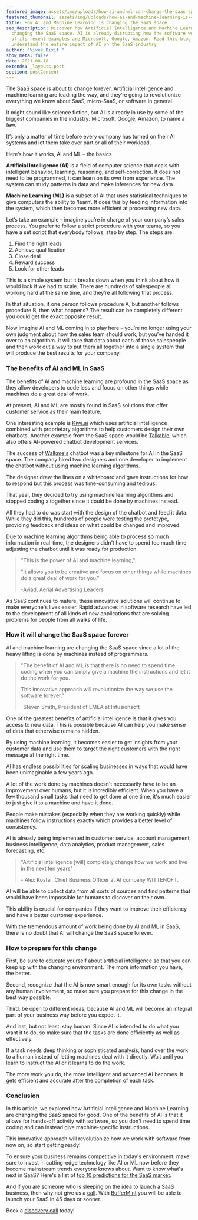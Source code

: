```yaml
---
featured_image: assets/img/uploads/how-ai-and-ml-can-change-the-saas-space.jpeg
featured_thumbnail: assets/img/uploads/how-ai-and-machine-learning-is-changing-the-saas-space-thumbnail.jpeg
title: How AI and Machine Learning is Changing the SaaS space
seo_description: Discover how Artificial Intelligence and Machine Learning are
  changing the SaaS space. AI is already disrupting how the software works. Some
  of its recent examples are Microsoft, Google, Amazon. Read this blog to
  understand the entire impact of AI on the SaaS industry
author: "Vivek Dixit "
show_meta: false
date: 2021-08-18
extends: _layouts.post
section: postContent
---
```

The SaaS space is about to change forever. Artificial intelligence and machine learning are leading the way, and they’re going to revolutionize everything we know about SaaS, micro-SaaS, or software in general.

It might sound like science fiction, but AI is already in use by some of the biggest companies in the industry: Microsoft, Google, Amazon, to name a few. 

It’s only a matter of time before every company has turned on their AI systems and let them take over part or all of their workload.

Here’s how it works, AI and ML – the basics

**Artificial Intelligence (AI)** is a field of computer science that deals with intelligent behavior, learning, reasoning, and self-correction. It does not need to be programmed, it can learn on its own from experience. The system can study patterns in data and make inferences for new data.

**Machine Learning (ML)** is a subset of AI that uses statistical techniques to give computers the ability to ‘learn’. It does this by feeding information into the system, which then becomes more efficient at processing new data.

Let’s take an example – imagine you’re in charge of your company’s sales process. You prefer to follow a strict procedure with your teams, so you have a set script that everybody follows, step by step. The steps are:

1. Find the right leads
2. Achieve qualification
3. Close deal
4. Reward success
5. Look for other leads

This is a simple system but it breaks down when you think about how it would look if we had to scale. There are hundreds of salespeople all working hard at the same time, and they’re all following that process.

In that situation, if one person follows procedure A, but another follows procedure B, then what happens? The result can be completely different you could get the exact opposite result.

Now imagine AI and ML coming in to play here – you’re no longer using your own judgment about how the sales team should work, but you’ve handed it over to an algorithm. It will take that data about each of those salespeople and then work out a way to put them all together into a single system that will produce the best results for your company.

### The benefits of AI and ML in SaaS

The benefits of AI and machine learning are profound in the SaaS space as they allow developers to code less and focus on other things while machines do a great deal of work.

At present, AI and ML are mostly found in SaaS solutions that offer customer service as their main feature.

One interesting example is [Kiwi.ai](https://www.crunchbase.com/organization/kiwi-wearable-technologies) which uses artificial intelligence combined with proprietary algorithms to help customers design their own chatbots. Another example from the SaaS space would be [Talkable](https://www.talkable.com/), which also offers AI-powered chatbot development services.

The success of [Walkme's](https://www.walkme.com/) chatbot was a key milestone for AI in the SaaS space. The company hired two designers and one developer to implement the chatbot without using machine learning algorithms.

The designer drew the lines on a whiteboard and gave instructions for how to respond but this process was time-consuming and tedious.

That year, they decided to try using machine learning algorithms and stopped coding altogether since it could be done by machines instead.

All they had to do was start with the design of the chatbot and feed it data. While they did this, hundreds of people were testing the prototype, providing feedback and ideas on what could be changed and improved.

Due to machine learning algorithms being able to process so much information in real-time, the designers didn't have to spend too much time adjusting the chatbot until it was ready for production.

> "This is the power of AI and machine learning,".
>
> "It allows you to be creative and focus on other things while machines do a great deal of work for you."
>
> \-Aviad, Aerial Advertising Leaders

As SaaS continues to mature, these innovative solutions will continue to make everyone's lives easier. Rapid advances in software research have led to the development of all kinds of new applications that are solving problems for people from all walks of life.

### How it will change the SaaS space forever

AI and machine learning are changing the SaaS space since a lot of the heavy lifting is done by machines instead of programmers.

> "The benefit of AI and ML is that there is no need to spend time coding when you can simply give a machine the instructions and let it do the work for you. 
>
> This innovative approach will revolutionize the way we use the software forever."
>
> \-Steven Smith, President of EMEA at Infusionsoft

One of the greatest benefits of artificial intelligence is that it gives you access to new data. This is possible because AI can help you make sense of data that otherwise remains hidden.

By using machine learning, it becomes easier to get insights from your customer data and use them to target the right customers with the right message at the right time.

AI has endless possibilities for scaling businesses in ways that would have been unimaginable a few years ago.

A lot of the work done by machines doesn't necessarily have to be an improvement over humans, but it is incredibly efficient. When you have a few thousand small tasks that need to get done at one time, it's much easier to just give it to a machine and have it done.

People make mistakes (especially when they are working quickly) while machines follow instructions exactly which provides a better level of consistency.

AI is already being implemented in customer service, account management, business intelligence, data analytics, product management, sales forecasting, etc.

> "Artificial intelligence \[will] completely change how we work and live in the next ten years"
>
> \- Alex Kostal, Chief Business Officer at AI company WITTENOFT.

AI will be able to collect data from all sorts of sources and find patterns that would have been impossible for humans to discover on their own.

This ability is crucial for companies if they want to improve their efficiency and have a better customer experience.

With the tremendous amount of work being done by AI and ML in SaaS, there is no doubt that AI will change the SaaS space forever.

### How to prepare for this change

First, be sure to educate yourself about artificial intelligence so that you can keep up with the changing environment. The more information you have, the better.

Second, recognize that the AI is now smart enough for its own tasks without any human involvement, so make sure you prepare for this change in the best way possible.

Third, be open to different ideas, because AI and ML will become an integral part of your business way before you expect it.

And last, but not least: stay human. Since AI is intended to do what you want it to do, so make sure that the tasks are done efficiently as well as effectively.

If a task needs deep thinking or sophisticated analysis, hand over the work to a human instead of letting machines deal with it directly. Wait until you learn to instruct the AI or it learns to do the work.

The more work you do, the more intelligent and advanced AI becomes. It gets efficient and accurate after the completion of each task.

### Conclusion

In this article, we explored how Artificial Intelligence and Machine Learning are changing the SaaS space for good. One of the benefits of AI is that it allows for hands-off activity with software, so you don't need to spend time coding and can instead give machine-specific instructions.

This innovative approach will revolutionize how we work with software from now on, so start getting ready!

To ensure your business remains competitive in today's environment, make sure to invest in cutting-edge technology like AI or ML now before they become mainstream trends everyone knows about. Want to know what's next in SaaS? Here's a list of [top 10 predictions for the SaaS market](https://buffermint.com/articles/10-predictions-for-the-saas-marketplace-future-trends). 

And if you are someone who is sleeping on the idea to launch a SaaS business, then why not give us a [call](https://buffermint.com/contact-us#:~:text=Start%20a%20chat!-,CALL%20ANYTIME,-(91)%207767074808). With [BufferMint](https://buffermint.com/) you will be able to launch your SaaS in 45 days or sooner. 

Book a [discovery call](https://calendly.com/buffermint/30min?month=2021-08) today!